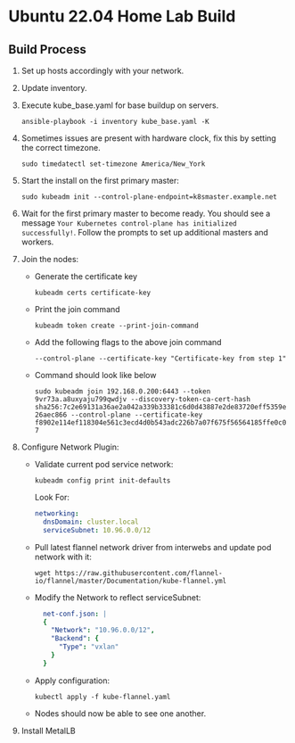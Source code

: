 # Ubuntu 22.04 Home Lab Build

## Build Process

1. Set up hosts accordingly with your network.
2. Update inventory.
3. Execute kube_base.yaml for base buildup on servers.

    `ansible-playbook -i inventory kube_base.yaml -K`

4. Sometimes issues are present with hardware clock, fix this by setting the correct timezone.

    `sudo timedatectl set-timezone America/New_York`

5. Start the install on the first primary master:

    `sudo kubeadm init --control-plane-endpoint=k8smaster.example.net`

6. Wait for the first primary master to become ready.  You should see a message `Your Kubernetes control-plane has initialized successfully!`.  Follow the prompts to set up additional masters and workers.

7. Join the nodes:

    * Generate the certificate key

      `kubeadm certs certificate-key`

    * Print the join command

      `kubeadm token create --print-join-command`

    * Add the following flags to the above join command

      `--control-plane --certificate-key "Certificate-key from step 1"`

    * Command should look like below

      `sudo kubeadm join 192.168.0.200:6443 --token 9vr73a.a8uxyaju799qwdjv --discovery-token-ca-cert-hash sha256:7c2e69131a36ae2a042a339b33381c6d0d43887e2de83720eff5359e26aec866 --control-plane --certificate-key f8902e114ef118304e561c3ecd4d0b543adc226b7a07f675f56564185ffe0c07`

8. Configure Network Plugin:

    * Validate current pod service network:

        `kubeadm config print init-defaults`

        Look For:

        ```yaml
        networking:
          dnsDomain: cluster.local
          serviceSubnet: 10.96.0.0/12
        ```

    * Pull latest flannel network driver from interwebs and update pod network with it:

      `wget https://raw.githubusercontent.com/flannel-io/flannel/master/Documentation/kube-flannel.yml`

    * Modify the Network to reflect serviceSubnet:

        ```yaml
          net-conf.json: |
          {
            "Network": "10.96.0.0/12",
            "Backend": {
              "Type": "vxlan"
            }
          }
      ```

    * Apply configuration:

      `kubectl apply -f kube-flannel.yaml`

    * Nodes should now be able to see one another.
  
9. Install MetalLB

